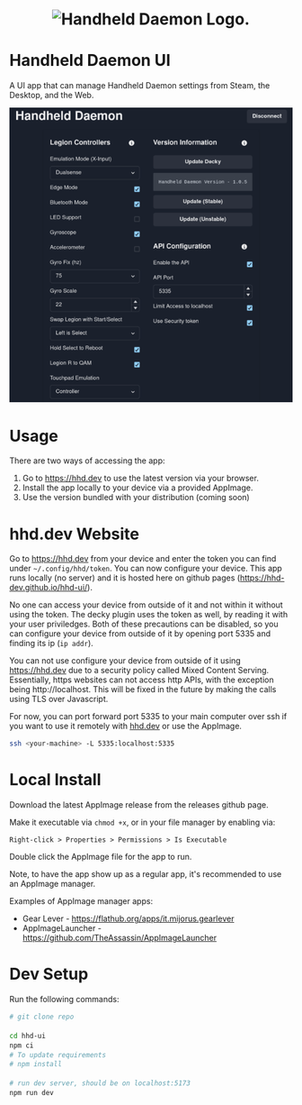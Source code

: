 <h1 align="center">
    <picture>
        <source media="(prefers-color-scheme: dark)" srcset="https://raw.githubusercontent.com/hhd-dev/hhd/master/art/logo_dark.svg" width="50%">
        <source media="(prefers-color-scheme: light)" srcset="https://raw.githubusercontent.com/hhd-dev/hhd/master/art/logo_light.svg" width="50%">
        <img alt="Handheld Daemon Logo." src="https://raw.githubusercontent.com/hhd-dev/hhd/master/res/art/logo_light.svg" width="50%">
    </picture>
</h1>

# Handheld Daemon UI
A UI app that can manage Handheld Daemon settings from Steam, the Desktop, and
the Web.

![hhd ui picture](./images/app-picture.png)

# Usage
There are two ways of accessing the app:

1. Go to https://hhd.dev to use the latest version via your browser. 
2. Install the app locally to your device via a provided AppImage.
3. Use the version bundled with your distribution (coming soon)

# hhd.dev Website
Go to https://hhd.dev from your device and enter the token you can find under
`~/.config/hhd/token`.
You can now configure your device.
This app runs locally (no server) and it is hosted here on github pages
(https://hhd-dev.github.io/hhd-ui/).

No one can access your device from outside of it and not within it
without using the token.
The decky plugin uses the token as well, by reading it with your user priviledges.
Both of these precautions can be disabled, so you can configure your device
from outside of it by opening port 5335 and finding its ip (`ip addr`).

You can not use configure your device from outside of it
using https://hhd.dev due to a security policy called Mixed Content Serving.
Essentially, https websites can not access http APIs, with the exception being
http://localhost.
This will be fixed in the future by making the calls using TLS over Javascript.

For now, you can port forward port 5335 to your main computer over ssh if you
want to use it remotely with [hhd.dev](https://hhd.dev) or use the AppImage.
```bash
ssh <your-machine> -L 5335:localhost:5335
```

# Local Install
Download the latest AppImage release from the releases github page.

Make it executable via `chmod +x`, or in your file manager by enabling via:
```
Right-click > Properties > Permissions > Is Executable
```

Double click the AppImage file for the app to run.

Note, to have the app show up as a regular app, it's recommended to use an AppImage manager.

Examples of AppImage manager apps:
- Gear Lever - https://flathub.org/apps/it.mijorus.gearlever
- AppImageLauncher - https://github.com/TheAssassin/AppImageLauncher

# Dev Setup
Run the following commands:
```bash
# git clone repo

cd hhd-ui
npm ci
# To update requirements
# npm install

# run dev server, should be on localhost:5173
npm run dev
```
